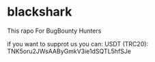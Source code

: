 # blackshark
This rapo For BugBounty Hunters

if you want to supprot us you can:
USDT (TRC20): TNK5oru2JWsAAByGmkV3ie1dSQTL5hfSJe
